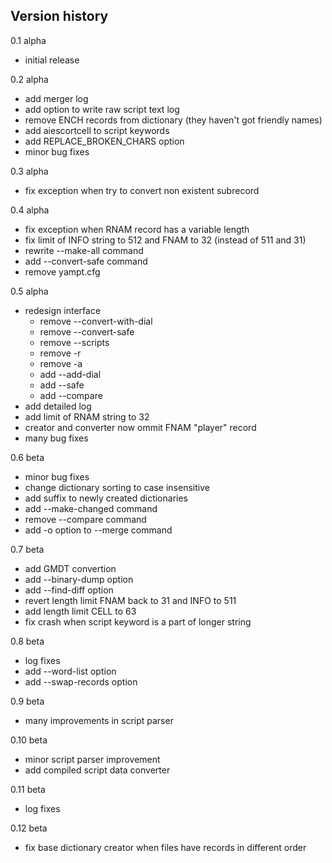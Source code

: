 ## Version history

0.1 alpha
- initial release

0.2 alpha
- add merger log
- add option to write raw script text log
- remove ENCH records from dictionary (they haven't got friendly names)
- add aiescortcell to script keywords
- add REPLACE_BROKEN_CHARS option
- minor bug fixes

0.3 alpha
- fix exception when try to convert non existent subrecord

0.4 alpha
- fix exception when RNAM record has a variable length
- fix limit of INFO string to 512 and FNAM to 32 (instead of 511 and 31)
- rewrite --make-all command
- add --convert-safe command
- remove yampt.cfg

0.5 alpha
- redesign interface
	- remove --convert-with-dial
	- remove --convert-safe
	- remove --scripts
	- remove -r
	- remove -a
	- add --add-dial
	- add --safe
	- add --compare
- add detailed log
- add limit of RNAM string to 32
- creator and converter now ommit FNAM "player" record
- many bug fixes

0.6 beta
- minor bug fixes
- change dictionary sorting to case insensitive
- add suffix to newly created dictionaries
- add --make-changed command
- remove --compare command
- add -o option to --merge command

0.7 beta
- add GMDT convertion
- add --binary-dump option
- add --find-diff option
- revert length limit FNAM back to 31 and INFO to 511
- add length limit CELL to 63
- fix crash when script keyword is a part of longer string

0.8 beta
- log fixes
- add --word-list option
- add --swap-records option

0.9 beta
- many improvements in script parser

0.10 beta
- minor script parser improvement
- add compiled script data converter

0.11 beta
- log fixes

0.12 beta
- fix base dictionary creator when files have records in different order

